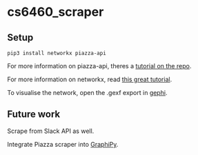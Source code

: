 # cs6460_scraper


## Setup
```
pip3 install networkx piazza-api
```
For more information on piazza-api, theres a [tutorial on the repo](https://github.com/hfaran/piazza-api).

For more information on networkx, read [this great tutorial](https://programminghistorian.org/en/lessons/exploring-and-analyzing-network-data-with-python).

To visualise the network, open the .gexf export in [gephi](https://gephi.org/users/download/).


## Future work
Scrape from Slack API as well.

Integrate Piazza scraper into [GraphiPy](https://pypi.org/project/GraphiPy/).
